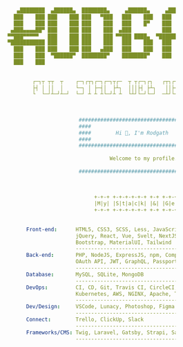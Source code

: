 ```yaml

                   ▄████████  ▄██████▄  ████████▄     ▄██████▄     ▄████████     ███        ▄█    █▄    
                  ███    ███ ███    ███ ███   ▀███   ███    ███   ███    ███ ▀█████████▄   ███    ███   
                  ███    ███ ███    ███ ███    ███   ███    █▀    ███    ███    ▀███▀▀██   ███    ███   
                 ▄███▄▄▄▄██▀ ███    ███ ███    ███  ▄███          ███    ███     ███   ▀  ▄███▄▄▄▄███▄▄ 
                ▀▀███▀▀▀▀▀   ███    ███ ███    ███ ▀▀███ ████▄  ▀███████████     ███     ▀▀███▀▀▀▀███▀  
                ▀███████████ ███    ███ ███    ███   ███    ███   ███    ███     ███       ███    ███   
                  ███    ███ ███    ███ ███   ▄███   ███    ███   ███    ███     ███       ███    ███   
                  ███    ███  ▀██████▀  ████████▀    ████████▀    ███    █▀     ▄████▀     ███    █▀    
                  ███    ███                                                                            
                                       
                                               
                        ┌─┐┬ ┬┬  ┬    ┌─┐┌┬┐┌─┐┌─┐┬┌─  ┬ ┬┌─┐┌┐   ┌┬┐┌─┐┬  ┬┌─┐┬  ┌─┐┌─┐┌─┐┬─┐
                        ├┤ │ ││  │    └─┐ │ ├─┤│  ├┴┐  │││├┤ ├┴┐   ││├┤ └┐┌┘├┤ │  │ │├─┘├┤ ├┬┘
                        └  └─┘┴─┘┴─┘  └─┘ ┴ ┴ ┴└─┘┴ ┴  └┴┘└─┘└─┘  ─┴┘└─┘ └┘ └─┘┴─┘└─┘┴  └─┘┴└─
                        
                        
                        
                                       ##########################################
                                       ####                                  ####
                                       ####        Hi 👋, I'm Rodgath        ####
                                       ####                                  ####
                                       ##########################################
                                       
                                                 Welcome to my profile.
                                                 
                                       ##########################################
                                       
                                       
                                       
                                            +-+-+ +-+-+-+-+-+ +-+ +-+-+-+-+
                                            |M|y| |S|t|a|c|k| |&| |G|e|a|r|
                                            +-+-+ +-+-+-+-+-+ +-+ +-+-+-+-+ 
                                          
                        
                      Front-end:      HTML5, CSS3, SCSS, Less, JavaScript(ES5/ES6), TypeScript, 
                                      jQuery, React, Vue, Svelt, NextJS, Webpack, Gulp, AJAX, 
                                      Bootstrap, MaterialUI, Tailwind
                                      ----------------------------------------------------------
                      Back-end:       PHP, NodeJS, ExpressJS, npm, Composer, RESTful API, 
                                      OAuth API, JWT, GraphQL, PassportJS
                                      ----------------------------------------------------------
                      Database:       MySQL, SQLite, MongoDB
                                      ----------------------------------------------------------
                      DevOps:         CI, CD, Git, Travis CI, CircleCI, GitHub Actions, Docker, 
                                      Kubernetes, AWS, NGINX, Apache, TDD(Mocha, PHPUnit)
                                      ----------------------------------------------------------
                      Dev/Design:     VSCode, Lunacy, Photoshop, Figma
                                      ----------------------------------------------------------
                      Connect:        Trello, ClickUp, Slack
                                      ----------------------------------------------------------
                      Frameworks/CMS: Twig, Laravel, Gatsby, Strapi, Sapper, WordPress, OpenCart
                                      ----------------------------------------------------------
                                      
                                      
                                      
```


<!--
<h1 align="center">Hi 👋, I'm Rodgath</h1>
<h3 align="center">Welcome to my profile.</h3>







<p align="left"><img src="https://komarev.com/ghpvc/?username=rodgath&style=flat-square&color=brightgreen&label=PROFILE+VIEWS" alt="rodgath" /></p>

<p><img src="https://github-readme-stats.vercel.app/api?username=rodgath&show_icons=true&include_all_commits=true&count_private=true&hide=contribs,issues" alt="rodgath" />
   <img src="https://github-readme-stats.vercel.app/api/top-langs/?username=rodgath&layout=compact" alt="rodgath" /></p>


### Hi there 👋

**Rodgath/Rodgath** is a ✨ _special_ ✨ repository because its `README.md` (this file) appears on your GitHub profile.

Here are some ideas to get you started:

- 🔭 I’m currently working on ...
- 🌱 I’m currently learning ...
- 👯 I’m looking to collaborate on ...
- 🤔 I’m looking for help with ...
- 💬 Ask me about ...
- 📫 How to reach me: ...
- 😄 Pronouns: ...
- ⚡ Fun fact: ...
-->
